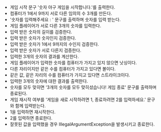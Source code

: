 * 게임 시작 문구 '숫자 야구 게임을 시작합니다.'를 출력한다.
* 컴퓨터가 1에서 9까지 서로 다른 임의의 수 3개를 만든다.
* '숫자를 입력해주세요 : ' 문구를 출력하며 숫자를 입력 받는다.
* 게임 플레이어가 서로 다른 3개의 숫자를 입력한다.
* 입력 받은 숫자의 길이를 검증한다.
* 입력 받은 숫자가 숫자인지 검증한다.
* 입력 받은 숫자가 1에서 9까지의 수인지 검증한다.
* 입력 받은 숫자가 서로 다른지 검증한다.
* 입력한 3개의 숫자의 결과를 계산한다.
* 게임 플레이어가 입력한 숫자를 컴퓨터가 가지고 있지 않으면 낫싱이다.
* 다른 자리이지만 같은 수를 컴퓨터가 가지고 있다면 볼이다.
* 같은 값, 같은 자리의 수를 컴퓨터가 가지고 있다면 스트라이크이다.
* 입력한 3개의 숫자에 대한 결과를 출력한다.
* 숫자를 모두 맞히면 '3개의 숫자를 모두 맞히셨습니다! 게임 종료' 문구를 출력하며 종료된다.
* 게임 재시작 여부를 '게임을 새로 시작하려면 1, 종료하려면 2를 입력하세요.' 문구와 함께 입력받는다.
* 1을 입력하면 재시작한다.
* 2를 입력하면 종료한다.
* 잘못된 값을 입력했을 경우 IllegalArgumentException을 발생시키고 종료한다.